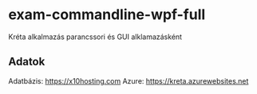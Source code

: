 # exam-commandline-wpf-full
Kréta alkalmazás parancssori és GUI alklamazásként

## Adatok
Adatbázis: https://x10hosting.com
Azure: https://kreta.azurewebsites.net
